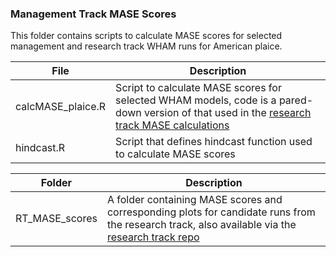 ### Management Track MASE Scores

This folder contains scripts to calculate MASE scores for selected management and research track WHAM runs for American plaice. 

| File            | Description |
|---------------- |------------ |
| calcMASE_plaice.R | Script to calculate MASE scores for selected WHAM models, code is a pared-down version of that used in the [research track MASE calculations](https://github.com/ahart1/PlaiceWG2021/blob/main/WG_Revised_Runs/MASE_Diagnostic/calcMASE_plaice.R) |
| hindcast.R | Script that defines hindcast function used to calculate MASE scores |

| Folder          | Description |
|---------------- |------------ |
| RT_MASE_scores  | A folder containing MASE scores and corresponding plots for candidate runs from the research track, also available via the [research track repo](https://github.com/ahart1/PlaiceWG2021/tree/main/WG_Revised_Runs/MASE_Diagnostic) |
